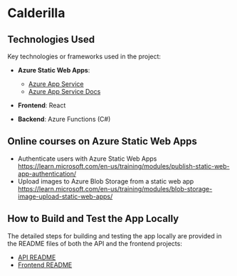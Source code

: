 # **Calderilla**

## **Technologies Used**

Key technologies or frameworks used in the project:

- **Azure Static Web Apps**: 
   - [Azure App Service](https://azure.microsoft.com/en-us/products/app-service/static/)  
   - [Azure App Service Docs](https://learn.microsoft.com/en-us/azure/static-web-apps/)

- **Frontend**: React  

- **Backend**: Azure Functions (C#)  

## **Online courses on Azure Static Web Apps**

- Authenticate users with Azure Static Web Apps
https://learn.microsoft.com/en-us/training/modules/publish-static-web-app-authentication/
- Upload images to Azure Blob Storage from a static web app
https://learn.microsoft.com/en-us/training/modules/blob-storage-image-upload-static-web-apps/

## **How to Build and Test the App Locally**

The detailed steps for building and testing the app locally are provided in the README files of both the API and the frontend projects:

- [API README](./swa-calderilla-api/README.md)
- [Frontend README](./swa-calderilla-fe/README.md)
